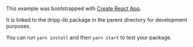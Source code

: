 This example was bootstrapped with [Create React App](https://github.com/facebook/create-react-app).

It is linked to the dripp-lib package in the parent directory for development purposes.

You can run `yarn install` and then `yarn start` to test your package.
